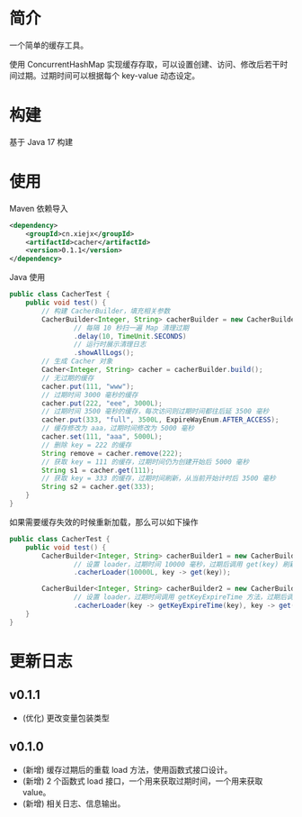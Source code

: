 # 简介
一个简单的缓存工具。

使用 ConcurrentHashMap 实现缓存存取，可以设置创建、访问、修改后若干时间过期。过期时间可以根据每个 key-value 动态设定。
# 构建
基于 Java 17 构建
# 使用
Maven 依赖导入
```xml
<dependency>
    <groupId>cn.xiejx</groupId>
    <artifactId>cacher</artifactId>
    <version>0.1.1</version>
</dependency>
```
Java 使用
```java
public class CacherTest {
    public void test() {
        // 构建 CacherBuilder，填充相关参数
        CacherBuilder<Integer, String> cacherBuilder = new CacherBuilder<Integer, String>()
                // 每隔 10 秒扫一遍 Map 清理过期
                .delay(10, TimeUnit.SECONDS)
                // 运行时展示清理日志
                .showAllLogs();
        // 生成 Cacher 对象
        Cacher<Integer, String> cacher = cacherBuilder.build();
        // 无过期的缓存
        cacher.put(111, "www");
        // 过期时间 3000 毫秒的缓存
        cacher.put(222, "eee", 3000L);
        // 过期时间 3500 毫秒的缓存，每次访问则过期时间都往后延 3500 毫秒
        cacher.put(333, "full", 3500L, ExpireWayEnum.AFTER_ACCESS);
        // 缓存修改为 aaa，过期时间修改为 5000 毫秒
        cacher.set(111, "aaa", 5000L);
        // 删除 key = 222 的缓存
        String remove = cacher.remove(222);
        // 获取 key = 111 的缓存，过期时间仍为创建开始后 5000 毫秒
        String s1 = cacher.get(111);
        // 获取 key = 333 的缓存，过期时间刷新，从当前开始计时后 3500 毫秒
        String s2 = cacher.get(333);
    }
}
```
如果需要缓存失效的时候重新加载，那么可以如下操作
```java
public class CacherTest {
    public void test() {
        CacherBuilder<Integer, String> cacherBuilder1 = new CacherBuilder<Integer, String>()
                // 设置 loader，过期时间 10000 毫秒，过期后调用 get(key) 刷新缓存
                .cacherLoader(10000L, key -> get(key));

        CacherBuilder<Integer, String> cacherBuilder2 = new CacherBuilder<Integer, String>()
                // 设置 loader，过期时间调用 getKeyExpireTime 方法，过期后调用 get(key) 刷新缓存
                .cacherLoader(key -> getKeyExpireTime(key), key -> get(key));
    }
}
```
# 更新日志
## v0.1.1
- (优化) 更改变量包装类型
## v0.1.0
- (新增) 缓存过期后的重载 load 方法，使用函数式接口设计。
- (新增) 2 个函数式 load 接口，一个用来获取过期时间，一个用来获取 value。
- (新增) 相关日志、信息输出。